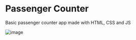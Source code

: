 # Passenger Counter
Basic passenger counter app made with HTML, CSS and JS

![image](https://user-images.githubusercontent.com/71298422/209743924-9e28a511-cc46-4174-98ab-b35998576676.png)
